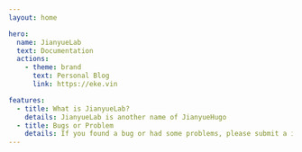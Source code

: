 ```yaml
---
layout: home

hero:
  name: JianyueLab
  text: Documentation
  actions:
    - theme: brand
      text: Personal Blog
      link: https://eke.vin

features:
  - title: What is JianyueLab?
    details: JianyueLab is another name of JianyueHugo
  - title: Bugs or Problem
    details: If you found a bug or had some problems, please submit a issue at github.
---
```

